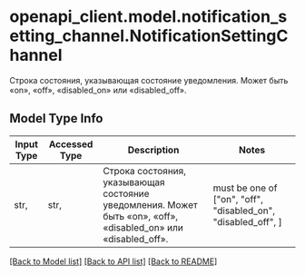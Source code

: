 # openapi_client.model.notification_setting_channel.NotificationSettingChannel

Строка состояния, указывающая состояние уведомления. Может быть «on», «off», «disabled_on» или «disabled_off».

## Model Type Info
Input Type | Accessed Type | Description | Notes
------------ | ------------- | ------------- | -------------
str,  | str,  | Строка состояния, указывающая состояние уведомления. Может быть «on», «off», «disabled_on» или «disabled_off». | must be one of ["on", "off", "disabled_on", "disabled_off", ] 

[[Back to Model list]](../../README.md#documentation-for-models) [[Back to API list]](../../README.md#documentation-for-api-endpoints) [[Back to README]](../../README.md)


